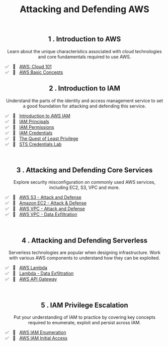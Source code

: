 
<h1 align="center"> Attacking and Defending AWS </h1>


<br>

<h2 align="center">1 . Introduction to AWS</h2>
<p  align="center">Learn about the unique characteristics associated with cloud technologies and core fundamentals required to use AWS.</p>

✅ &nbsp; 🔗 &nbsp; [AWS: Cloud 101](https://github.com/RosanaFSS/AWS-Attacking-and-Defending/blob/1-Introduction-to-AWS/1%20.%20Info%20%E2%84%B9%EF%B8%8F%20-.%20AWS%3A%20Cloud%20101.md)<br>
✅ &nbsp; 🔗 &nbsp; [AWS Basic Concepts](https://github.com/RosanaFSS/AWS-Attacking-and-Defending/blob/1-Introduction-to-AWS/2%20.%20Easy%20%F0%9F%94%97%20-%20AWS%20Basic%20Concepts.md)<br>


<h2 align="center">2 . Introduction to IAM</h2>
<p  align="center">Understand the parts of the identity and access management service to set a good foundation for attacking and defending this service.</p>

✅ &nbsp; 🔗 &nbsp; [Introduction to AWS IAM](https://github.com/RosanaFSS/AWS-Attacking-and-Defending/blob/2-Introduction-to-IAM/1.%20Easy%20%F0%9F%94%97%20-%20Introduction%20to%20AWS%20IAM.md)<br>
✅ &nbsp; 🔗 &nbsp; [IAM Principals](https://github.com/RosanaFSS/AWS-Attacking-and-Defending/blob/2-Introduction-to-IAM/2%20.%20Medium%20%F0%9F%94%97%20-%20IAM%20Principals.md)<br>
✅ &nbsp; 🚩 &nbsp; [IAM Permissions](https://github.com/RosanaFSS/AWS-Attacking-and-Defending/blob/2-Introduction-to-IAM/3%20.%20Medium%20%F0%9F%9A%A9%20-%20IAM%20Permissions.md)<br>
✅ &nbsp; 🚩 &nbsp; [IAM Credentials](https://github.com/RosanaFSS/AWS-Attacking-and-Defending/blob/2-Introduction-to-IAM/4%20.%20Medium%20%F0%9F%9A%A9%20-%20IAM%20Credentials.md)<br>
✅ &nbsp; 🔗 &nbsp; [The Quest of Least Privilege](https://github.com/RosanaFSS/AWS-Attacking-and-Defending/blob/2-Introduction-to-IAM/5%20.%20Medium%20%F0%9F%94%97%20-%20The%20Quest%20for%20Least%20Privilege.md)<br>
✅ &nbsp; 🔗 &nbsp; [STS Credentials Lab](https://github.com/RosanaFSS/AWS-Attacking-and-Defending/blob/2-Introduction-to-IAM/6%20.%20Medium%20%F0%9F%94%97%20-%20STS%20Credentials%20Lab.md)<br>

<br>

<h2 align="center">3 . Attacking and Defending Core Services</h2>
<p  align="center">Explore security misconfiguration on commonly used AWS services, including EC2, S3, VPC and more.</p>

✅ &nbsp; 🔗 &nbsp; [AWS S3 - Attack and Defense](https://github.com/RosanaFSS/AWS-Attacking-and-Defending/blob/3-Attacking-and-Defending-Core-Services/1%20.%20Medium%20%F0%9F%94%97%20-%20AWS%20S3%20-%20Attack%20and%20Defense.md)<br>
✅ &nbsp; 🔗 &nbsp; [Amazon EC2 - Attack & Defense](https://github.com/RosanaFSS/AWS-Attacking-and-Defending/blob/3-Attacking-and-Defending-Core-Services/2%20.%20Medium%20%F0%9F%94%97%20-%20Amazon%20EC2%20-%20Attack%20%26%20Defense.md)<br>
✅ &nbsp; 🚩 &nbsp; [AWS VPC - Attack and Defense](https://github.com/RosanaFSS/AWS-Attacking-and-Defending/blob/3-Attacking-and-Defending-Core-Services/3%20.%20Medium%20%F0%9F%9A%A9%20-%20AWS%20VPC%20-%20Attack%20%26%20Defense.md)<br>
✅ &nbsp; 🚩 &nbsp; [AWS VPC - Data Exfiltration](https://github.com/RosanaFSS/AWS-Attacking-and-Defending/blob/3-Attacking-and-Defending-Core-Services/4%20.%20Medium%20%F0%9F%9A%A9%20-%20AWS%20VPC%20-%20Data%20Exfiltration.md)<br>

<br>

<h2 align="center">4 . Attacking and Defending Serverless</h2>
<p  align="center">Serverless technologies are popular when designing infrastructure. Work with various AWS components to understand how they can be exploited.</p>

✅ &nbsp; 🔗 &nbsp; [AWS Lambda](https://github.com/RosanaFSS/AWS-Attacking-and-Defending/blob/4-Attacking-and-Defending-Serverless/1%20.%20Medium%20%F0%9F%94%97%20-%20AWS%20Lambda.md)<br>
✅ &nbsp; 🔗 &nbsp; [Lambda - Data Exfiltration](https://github.com/RosanaFSS/AWS-Attacking-and-Defending/blob/4-Attacking-and-Defending-Serverless/2%20.%20Medium%20%F0%9F%94%97%20-%20Lambda%20-%20Data%20Exfiltration.md)<br>
✅ &nbsp; 🔗 &nbsp; [AWS API Gateway](https://github.com/RosanaFSS/AWS-Attacking-and-Defending/blob/4-Attacking-and-Defending-Serverless/3%20.%20Medium%20%F0%9F%94%97%20-%20AWS%20API%20Gateway.md)<br>


<br>

<h2 align="center">5 . IAM Privilege Escalation</h2>
<p  align="center">Put your understanding of IAM to practice by covering key concepts required to enumerate, exploit and persist across IAM.</p>

✅ &nbsp; 🔗 &nbsp; [AWS IAM Enumeration](https://github.com/RosanaFSS/AWS-Attacking-and-Defending/blob/5-IAM-Privilege-Escalation/1%20.%20Medium%20%F0%9F%94%97%20-%20AWS%20IAM%20Enumeration.md)<br>
✅ &nbsp; 🔗 &nbsp; [AWS IAM Initial Access](https://github.com/RosanaFSS/AWS-Attacking-and-Defending/blob/5-IAM-Privilege-Escalation/2%20.%20Medium%20%F0%9F%94%97%20-%20AWS%20IAM%20Initial%20Access.md)<br>

